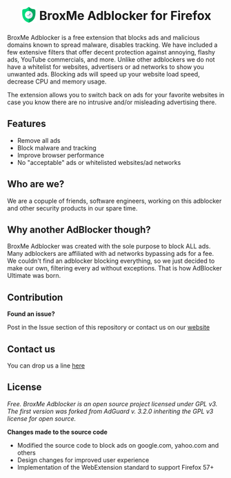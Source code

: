 <h1 align="center">
<sub>
<img src="icons/green-38.png" height="38" width="38">
</sub>
BroxMe Adblocker for Firefox
</h1>

BroxMe Adblocker is a free extension that blocks ads and malicious domains known to spread malware, disables tracking. We have included a few extensive filters that offer decent protection against annoying, flashy ads, YouTube commercials, and more. Unlike other adblockers we do not have a whitelist for websites, advertisers or ad networks to show you unwanted ads. Blocking ads will speed up your website load speed, decrease CPU and memory usage.

The extension allows you to switch back on ads for your favorite websites in case you know there are no intrusive and/or misleading advertising there.

## Features

* Remove all ads
* Block malware and tracking
* Improve browser performance
* No "acceptable" ads or whitelisted websites/ad networks

## Who are we?

We are a copuple of friends, software engineers, working on this adblocker and other security products in our spare time.

## Why another AdBlocker though?

BroxMe Adblocker was created with the sole purpose to block ALL ads. Many adblockers are affiliated with ad networks bypassing ads for a fee. We couldn't find an adblocker blocking everything, so we just decided to make our own, filtering every ad without exceptions. That is how AdBlocker Ultimate was born.

## Contribution

**Found an issue?**

Post in the Issue section of this repository or contact us on our [website](https://www.broxme.com/bug)


## Contact us

You can drop us a line [here](https://www.broxme.com/contact)

## License

*Free. BroxMe Adblocker is an open source project licensed under GPL v3. The first version was forked from AdGuard v. 3.2.0 inheriting the GPL v3 license for open source.*

**Changes made to the source code**
* Modified the source code to block ads on google.com, yahoo.com and others
* Design changes for improved user experience
* Implementation of the WebExtension standard to support Firefox 57+

